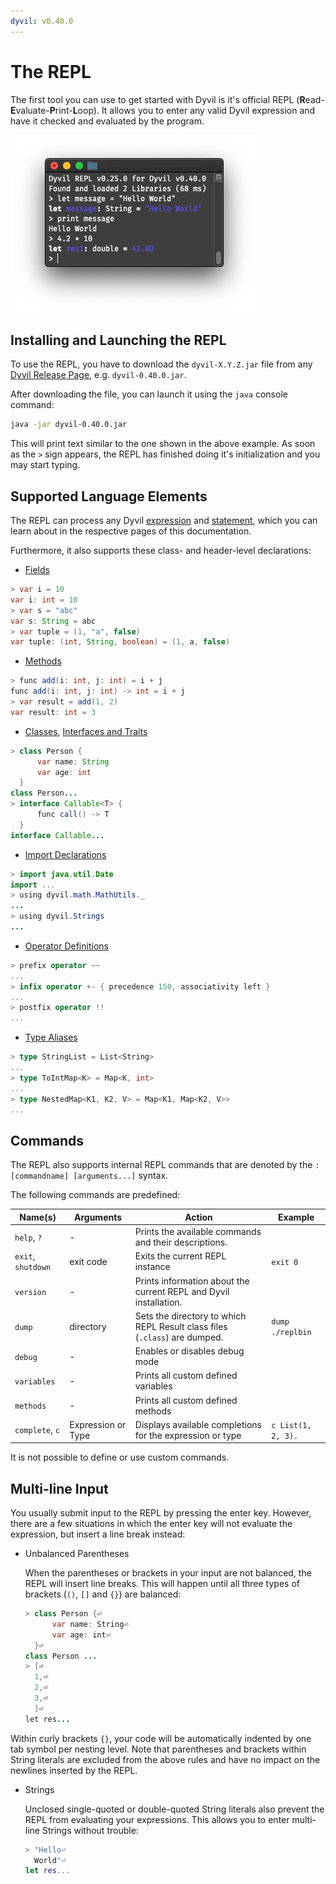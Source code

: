 ```yaml
---
dyvil: v0.40.0
---
```

# The REPL

The first tool you can use to get started with Dyvil is it's official REPL (**R**ead-**E**valuate-**P**rint-**L**oop). It allows you to enter any valid Dyvil expression and have it checked and evaluated by the program.

![The REPL](repl-screenshot.png)

## Installing and Launching the REPL

To use the REPL, you have to download the `dyvil-X.Y.Z.jar` file from any [Dyvil Release Page](https://github.com/Dyvil/Dyvil/releases), e.g. `dyvil-0.40.0.jar`.

After downloading the file, you can launch it using the `java` console command:

```sh
java -jar dyvil-0.40.0.jar
```

This will print text similar to the one shown in the above example. As soon as the `>` sign appears, the REPL has finished doing it's initialization and you may start typing.

## Supported Language Elements

The REPL can process any Dyvil [expression](expressions.md) and [statement](statements.md), which you can learn about in the respective pages of this documentation.

Furthermore, it also supports these class- and header-level declarations:

- [Fields](classes/fields.md)

```java
> var i = 10
var i: int = 10
> var s = "abc"
var s: String = abc
> var tuple = (1, "a", false)
var tuple: (int, String, boolean) = (1, a, false)
```

- [Methods](classes/methods.md)

```java
> func add(i: int, j: int) = i + j
func add(i: int, j: int) -> int = i + j
> var result = add(1, 2)
var result: int = 3
```

- [Classes](classes.md), [Interfaces and Traits](classes/traits.md)

```java
> class Person {
      var name: String
      var age: int
  }
class Person...
> interface Callable<T> {
      func call() -> T
  }
interface Callable...
```

- [Import Declarations](headers/import-declarations.md)

```java
> import java.util.Date
import ...
> using dyvil.math.MathUtils._
...
> using dyvil.Strings
...
```

- [Operator Definitions](headers/operators.md)

```swift
> prefix operator ~~
...
> infix operator +- { precedence 150, associativity left }
...
> postfix operator !!
...
```

- [Type Aliases](headers/type-aliases.md)

```scala
> type StringList = List<String>
...
> type ToIntMap<K> = Map<K, int>
...
> type NestedMap<K1, K2, V> = Map<K1, Map<K2, V>>
...
```

## Commands

The REPL also supports internal REPL commands that are denoted by the `:[commandname] [arguments...]` syntax.

The following commands are predefined:

| Name(s) | Arguments | Action | Example
| ---- | --------- | ------ | -------
| `help`, `?` | - | Prints the available commands and their descriptions. | |
| `exit`, `shutdown` | exit code | Exits the current REPL instance | `exit 0` |
| `version` | - | Prints information about the current REPL and Dyvil installation. | |
| `dump` | directory | Sets the directory to which REPL Result class files (`.class`) are dumped. | `dump ./replbin` |
| `debug` | - | Enables or disables debug mode | |
| `variables` | - | Prints all custom defined variables | |
| `methods` | - | Prints all custom defined methods | |
| `complete`, `c` | Expression or Type | Displays available completions for the expression or type | `c List(1, 2, 3).` | 

It is not possible to define or use custom commands.

## Multi-line Input

You usually submit input to the REPL by pressing the enter key. However, there are a few situations in which the enter key will not evaluate the expression, but insert a line break instead:

- Unbalanced Parentheses

  When the parentheses or brackets in your input are not balanced, the REPL will insert line breaks. This will happen until all three types of brackets (`()`, `[]` and `{}`) are balanced:
  
  ```java
  > class Person {⏎
        var name: String⏎
        var age: int⏎
    }⏎
  class Person ...
  > [⏎
    1,⏎
    2,⏎
    3,⏎
    ]⏎
  let res...
  ```
  
 Within curly brackets `{}`, your code will be automatically indented by one tab symbol per nesting level. Note that parentheses and brackets within String literals are excluded from the above rules and have no impact on the newlines inserted by the REPL.
  
- Strings

  Unclosed single-quoted or double-quoted String literals also prevent the REPL from evaluating your expressions. This allows you to enter multi-line Strings without trouble:

  ```swift
  > "Hello⏎
    World"⏎
  let res...
  ```